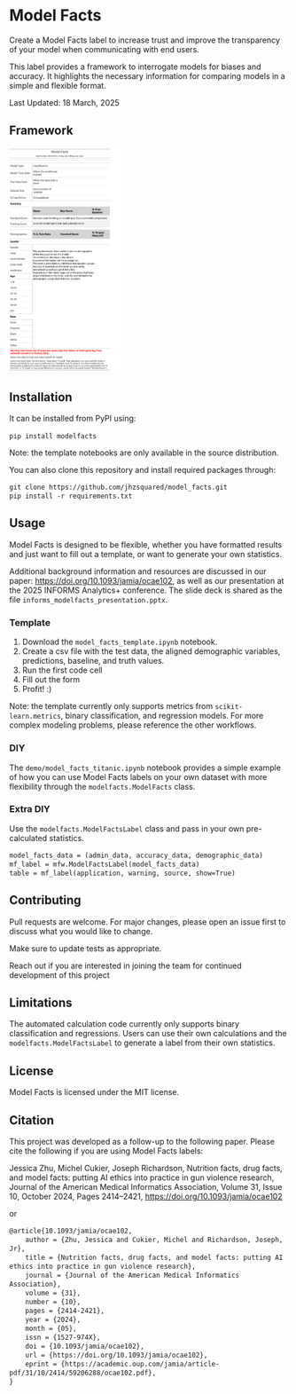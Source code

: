# Model Facts
Create a Model Facts label to increase trust and improve the transparency of your model when communicating with end users. 

This label provides a framework to interrogate models for biases and accuracy.
It highlights the necessary information for comparing models in a simple and flexible format. 

Last Updated: 
18 March, 2025

## Framework
<img src="https://github.com/jhzsquared/model_facts/blob/main/model_facts.png" alt = "Model Facts" width = 200 />

## Installation
It can be installed from PyPI using: 

```pip install modelfacts```

Note: the template notebooks are only available in the source distribution.

You can also clone this repository and install required packages through:

```
git clone https://github.com/jhzsquared/model_facts.git
pip install -r requirements.txt
```

## Usage
Model Facts is designed to be flexible, whether you have formatted results and just want to fill out a template, or want to generate your own statistics.


Additional background information and resources are discussed in our paper: https://doi.org/10.1093/jamia/ocae102, as well as our presentation at the 2025 INFORMS Analytics+ conference. The slide deck is shared as the file `informs_modelfacts_presentation.pptx`.

### Template
1. Download the `model_facts_template.ipynb` notebook.
1. Create a csv file with the test data, the aligned demographic variables, predictions, baseline, and truth values.
1. Run the first code cell
1. Fill out the form
1. Profit! :)

Note: the template currently only supports metrics from `scikit-learn.metrics`, binary classification, and regression models. For more complex modeling problems, please reference the other workflows.

### DIY
The `demo/model_facts_titanic.ipynb` notebook provides a simple example of how you can use Model Facts labels on your own dataset with more flexibility through the `modelfacts.ModelFacts` class.

### Extra DIY
Use the `modelfacts.ModelFactsLabel` class and pass in your own pre-calculated statistics.

```
model_facts_data = (admin_data, accuracy_data, demographic_data)
mf_label = mfw.ModelFactsLabel(model_facts_data)
table = mf_label(application, warning, source, show=True)
```

## Contributing
Pull requests are welcome. For major changes, please open an issue first
to discuss what you would like to change.

Make sure to update tests as appropriate.

Reach out if you are interested in joining the team for continued development of this project

## Limitations
The automated calculation code currently only supports binary classification and regressions. 
Users can use their own calculations and the `modelfacts.ModelFactsLabel` to generate a label from their own statistics.
 
## License
Model Facts is licensed under the MIT license.
## Citation
This project was developed as a follow-up to the following paper. Please cite the following if you are using Model Facts labels:


Jessica Zhu, Michel Cukier, Joseph Richardson, Nutrition facts, drug facts, and model facts: putting AI ethics into practice in gun violence research, Journal of the American Medical Informatics Association, Volume 31, Issue 10, October 2024, Pages 2414–2421, https://doi.org/10.1093/jamia/ocae102

or 

```
@article{10.1093/jamia/ocae102,
    author = {Zhu, Jessica and Cukier, Michel and Richardson, Joseph, Jr},
    title = {Nutrition facts, drug facts, and model facts: putting AI ethics into practice in gun violence research},
    journal = {Journal of the American Medical Informatics Association},
    volume = {31},
    number = {10},
    pages = {2414-2421},
    year = {2024},
    month = {05},
    issn = {1527-974X},
    doi = {10.1093/jamia/ocae102},
    url = {https://doi.org/10.1093/jamia/ocae102},
    eprint = {https://academic.oup.com/jamia/article-pdf/31/10/2414/59206288/ocae102.pdf},
}
```